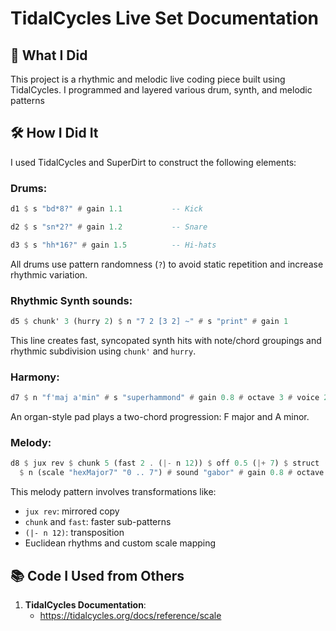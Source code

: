 # TidalCycles Live Set Documentation

## 🎯 What I Did
This project is a rhythmic and melodic live coding piece built using TidalCycles. I programmed and layered various drum, synth, and melodic patterns

## 🛠️ How I Did It
I used TidalCycles and SuperDirt to construct the following elements:

### Drums:
```haskell
d1 $ s "bd*8?" # gain 1.1           -- Kick

d2 $ s "sn*2?" # gain 1.2           -- Snare

d3 $ s "hh*16?" # gain 1.5          -- Hi-hats
```
All drums use pattern randomness (`?`) to avoid static repetition and increase rhythmic variation.

### Rhythmic Synth sounds:
```haskell
d5 $ chunk' 3 (hurry 2) $ n "7 2 [3 2] ~" # s "print" # gain 1
```
This line creates fast, syncopated synth hits with note/chord groupings and rhythmic subdivision using `chunk'` and `hurry`.

### Harmony:
```haskell
d7 $ n "f'maj a'min" # s "superhammond" # gain 0.8 # octave 3 # voice 2
```
An organ-style pad plays a two-chord progression: F major and A minor.

### Melody:
```haskell
d8 $ jux rev $ chunk 5 (fast 2 . (|- n 12)) $ off 0.5 (|+ 7) $ struct (iter 4 "t(5,8)")
  $ n (scale "hexMajor7" "0 .. 7") # sound "gabor" # gain 0.8 # octave 5
```
This melody pattern involves transformations like:
- `jux rev`: mirrored copy
- `chunk` and `fast`: faster sub-patterns
- `(|- n 12)`: transposition
- Euclidean rhythms and custom scale mapping

## 📚 Code I Used from Others
1. **TidalCycles Documentation**:
   - https://tidalcycles.org/docs/reference/scale
